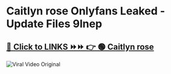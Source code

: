 
 # Caitlyn rose Onlyfans Leaked - Update Files 9lnep

## <h2><a href="https://clipsfans.com/Caitlyn_rose&ref=git">🔗 Click to LINKS ⏩⏩ 👉 🟢 Caitlyn rose </a></h2>

<a href="https://clipsfans.com/Caitlyn_rose&ref=git" rel="nofollow" data-target="animated-image.originalLink"><img src="https://i.ibb.co.com/xMMVF88/686577567.gif" alt="Viral Video Original" style="max-width: 100%; display: inline-block;" data-target="animated-image.originalImage"></a>

